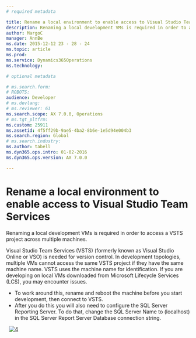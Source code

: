 ```yaml
---
# required metadata

title: Rename a local environment to enable access to Visual Studio Team Services
description: Renaming a local development VMs is required in order to access a VSTS project across multiple machines.
author: MargoC
manager: AnnBe
ms.date: 2015-12-12 23 - 28 - 24
ms.topic: article
ms.prod: 
ms.service: Dynamics365Operations
ms.technology: 

# optional metadata

# ms.search.form: 
# ROBOTS: 
audience: Developer
# ms.devlang: 
# ms.reviewer: 61
ms.search.scope: AX 7.0.0, Operations
# ms.tgt_pltfrm: 
ms.custom: 25911
ms.assetid: 4f5ff29b-9ae5-4ba2-8b6e-1e5d94e004b3
ms.search.region: Global
# ms.search.industry: 
ms.author: tabell
ms.dyn365.ops.intro: 01-02-2016
ms.dyn365.ops.version: AX 7.0.0

---
```


# Rename a local environment to enable access to Visual Studio Team Services

Renaming a local development VMs is required in order to access a VSTS project across multiple machines.

Visual Studio Team Services (VSTS) (formerly known as Visual Studio Online or VSO) is needed for version control. In development topologies, multiple VMs cannot access the same VSTS project if they have the same machine name. VSTS uses the machine name for identification. If you are developing on local VMs downloaded from Microsoft Lifecycle Services (LCS), you may encounter issues.

-   To work around this, rename and reboot the machine before you start development, then connect to VSTS.
-   After you do this you will also need to configure the SQL Server Reporting Server. To do that, change the SQL Server Name to (localhost) in the SQL Server Report Server Database connection string.

  [![4](./media/4.png)](./media/4.png)

